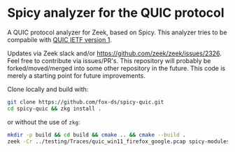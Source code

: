 # Spicy analyzer for the QUIC protocol

A QUIC protocol analyzer for Zeek, based on Spicy. This analyzer tries to be compabile with [QUIC IETF version 1](https://datatracker.ietf.org/doc/html/rfc9000). 

Updates via Zeek slack and/or https://github.com/zeek/zeek/issues/2326. Feel free to contribute via issues/PR's. This repository will probably be forked/moved/merged into some other repository in the future. This code is merely a starting point for future improvements.

Clone locally and build with:
```bash
git clone https://github.com/fox-ds/spicy-quic.git
cd spicy-quic && zkg install .
```
or without the use of `zkg`:
```bash
mkdir -p build && cd build && cmake .. && cmake --build .
zeek -Cr ../testing/Traces/quic_win11_firefox_google.pcap spicy-modules/quic.hlto
```
